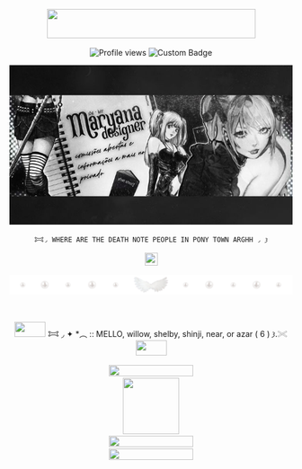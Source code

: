 <p align=center

<a href="https://www.glitter-graphics.com"><img src="http://dl7.glitter-graphics.net/pub/439/439857hze1vgnqaz.gif" width=371 height=52 border=0></a><br><a href="https://www.glitter-graphics.com" target=_blank></a>

<p align=center

![Profile views](https://komarev.com/ghpvc/?username=yourusername&label=^v^&color=ffffff)
![Custom Badge](https://img.shields.io/badge/◜𐂯.𐦯-𓂐mello.𐦯-white?style=for-the-badge&logo=github)
<p align=center

![Alt text](e649a0021c82f43dc90e29013a4f0629.jpg)

<p align=center

    𐂯◞ WHERE ARE THE DEATH NOTE PEOPLE IN PONY TOWN ARGHH ◞ 𐦯

<p align=center

 <a href="https://www.glitter-graphics.com"><img src="http://dl.glitter-graphics.net/pub/1008/1008951xbh88shb03.gif" width=23 height=23 border=0></a>

<p align=center

![image](68747470733a2f2f66696c65732e636174626f782e6d6f652f6d31783935382e6a7067.jpeg)

<p align=center

<a href="https://www.glitter-graphics.com"><img src="http://dl2.glitter-graphics.net/pub/1567/1567522x0jp0xn544.gif" width=57 height=10 border=0></a>

<p align=center

<img src="http://dl7.glitter-graphics.net/pub/706/706287isbesoi4u7.gif" width=55 height=27 border=0></a> 𐂯 ◞ ✦ *︵ :: MELLO, willow, shelby, shinji, near, or azar ( 6 )  𐦯.𓏵 <img src="http://dl7.glitter-graphics.net/pub/706/706287isbesoi4u7.gif" width=55 height=27 border=0></a>

<p align=center

<a href="https://www.glitter-graphics.com"><img src="http://dl4.glitter-graphics.net/pub/982/982524ya8e3mxenh.gif" width=150 height=20 border=0></a><br><a href="https://www.glitter-graphics.com" target=_blank></a><a href="https://www.glitter-graphics.com"><img src="http://dl4.glitter-graphics.net/pub/1716/1716434rnwc1q59h9.png" width=100 height=100 border=0></a>  
<a href="https://www.glitter-graphics.com"><img src="http://dl9.glitter-graphics.net/pub/523/523619kq839m3zgi.gif" width=150 height=20 border=0></a><br><a href="https://www.glitter-graphics.com" target=_blank></a>
<a href="https://www.glitter-graphics.com"><img src="http://dl2.glitter-graphics.net/pub/969/969132ff3t2b4u2x.gif" width=150 height=20 border=0></a><br><a href="https://www.glitter-graphics.com" target=_blank></a>
